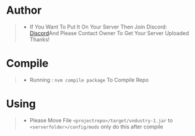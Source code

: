 # Author
> - If You Want To Put It On Your Server Then Join Discord: [Discord](https://discord.gg/YyXd2dq99z)And Please Contact Owner To Get Your Server Uploaded Thanks!
# Compile
> - Running : ```nvm compile package``` To Compile Repo
# Using 
> - Please Move File ```<projectrepo>/target/vndustry-1.jar``` to ```<serverfolder>/config/mods``` only do this after compile
